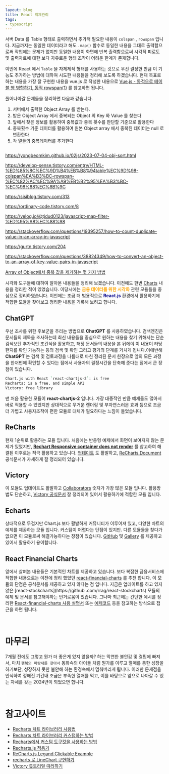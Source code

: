 ```yaml
---
layout: blog
title: React 객체관리
tags:
- typescript
---
```


서버 Data 를 Table 형태로 출력하면서 추가적 필요한 내용이 `colspan` , `rowspan` 입니다. 지금까지는 동일한 데이터라고 해도 `.map()` 함수로 동일한 내용을 그대로 출력함으로써 작업에는 문제가 없지만 동일한 내용이 화면에 반복 출력함으로써 시각적 피로도 및 출력자료에 대한 보다 자유로운 형태 조작이 어려운 한계가 존재합니다.

이번에 React 에서 `Table` 을 자체제작 형태를 사용하는 것으로 우선 결정한 만큼 이 기능도 추가하는 방법에 대하여 시도한 내용들을 정리해 보도록 하겠습니다. 현재 목표로 하는 내용을 가장 잘 구현한 내용을 vue.js 로 작성한 내용으로 [Vue.js - 동적으로 테이블 행 병합하기, 동적 rowspan(1)](https://velog.io/@gyumin_2/Vue.js-%EB%8F%99%EC%A0%81%EC%9C%BC%EB%A1%9C-%ED%85%8C%EC%9D%B4%EB%B8%94-%ED%96%89-%EB%B3%91%ED%95%A9%ED%95%98%EA%B8%B0-%EB%8F%99%EC%A0%81-rowspan1) 를 참고하면 됩니다.

풀어나아갈 문제들을 정리하면 다음과 같습니다.
1. 서버에서 출력한 Object Array 를 받는다.
2. 받은 Object Array 에서 중복되는  Object 의 Key 와 Value 를 찾는다
3. 앞에서 찾은 정보를 활용하여 중복값과 중복 횟수를 판단할 기준으로 활용한다
4. 중복횟수 기준 데이터를 활용하여 원본 Object array 에서 중복된 데이터는 null 로 변환한다
5. 각 열들의 중복데이터를 추가한다

```

```

https://yongbeomkim.github.io/02js/2023-07-04-obj-sort.html

https://develop-sense.tistory.com/entry/HTML-%ED%85%8C%EC%9D%B4%EB%B8%94table%EC%9D%98-colspan%EA%B3%BC-rowspan-%EC%82%AC%EC%9A%A9%EB%B2%95%EA%B3%BC-%EC%98%88%EC%8B%9C

https://sisiblog.tistory.com/313

https://ordinary-code.tistory.com/8

https://velog.io/@tjdud0123/javascript-map-filter-%ED%95%A8%EC%88%98

https://stackoverflow.com/questions/19395257/how-to-count-duplicate-value-in-an-array-in-javascript

https://gurtn.tistory.com/204

https://stackoverflow.com/questions/38824349/how-to-convert-an-object-to-an-array-of-key-value-pairs-in-javascript

[Array of Object에서 중복 값을 제거하는 몇 가지 방법](https://velog.io/@llama/Array-of-Object%EC%97%90%EC%84%9C-%EC%A4%91%EB%B3%B5-%EA%B0%92%EC%9D%84-%EC%A0%9C%EA%B1%B0%ED%95%98%EB%8A%94-%EB%AA%87-%EA%B0%80%EC%A7%80-%EB%B0%A9%EB%B2%95)

시각화 도구들에 대하여 알아본 내용들을 정리해 보겠습니다. 이전에도 한번 [Charts](https://yongbeomkim.github.io/02js/2022-01-21-charts.html) 내용을 정리한 적이 있었습니다. 이당시에는 **<span style="color:orange">금융 데이터를 위한 시각화</span>** 관련 모듈들을 중심으로 정리하였습니다. 이번에는 조금 더 범용적으로  **<span style="color:darkblue">React.js</span>** 환경에서 활용하기에 적합한 모듈을 찾아보고 정리한 내용을 기록해 보려고 합니다.

## ChatGPT

우선 조사를 위한 후보군을 추리는 방법으로 **ChatGPT** 를 사용하였습니다. 검색엔진은 문서들의 제목을 조사하는데 최신 내용들을 중심으로 원하는 내용을 찾기 위해서는 단순 검색보단 추가적인 조건식을 활용하고, 해당 문서들의 내용을 본 뒤에야 이 내용이 타당한지를 확인 가능하는 등의 검색 및 확인 그리고 평가의 단계를 거치게 됩니다.이에반해 **ChatGPT** 는 검색 및 검토과정을 나름대로 마친 정리된 문서 한장으로 앞의 모든 과정을 한꺼번에 확인할 수 있다는 점에서 사용자의 결정시간을 단축해 준다는 점에서 큰 장점이 있습니다.

```bash
Chart.js with React `react-chartjs-2`: is free
Recharts: is a free, and simple API
Victory: free library
```

맨 처음 활용한 모듈이 **<span>react-chartjs-2</span>** 입니다. 가장 대중적인 만큼 예제들도 많아서 바로 적용할 수 있었지만 상대적으로 무거운 랜더링 및 부자연스러운 효과 등으로 조금더 가볍고 사용자조작이 편한 모듈로 대체가 필요하다는 느낌이 들었습니다.

## **ReCharts**
현재 1순위로 활용하는 모듈 입니다. 처음에는 반응형 예제에서 화면이 보여지지 않는 문제가 있었지만, **[Rechart Responsive container does not render](https://stackoverflow.com/questions/47614196/rechart-responsive-container-does-not-render)** 를 참고하여 해결된 이후로는 적극 활용하고 있습니다. [업데이트](https://www.npmjs.com/package/recharts) 도 활발하고, [ReCharts Document](https://recharts.org/en-US/) 공식문서가 자세하게 잘 정리되어 있습니다.

## **Victory**
이 모듈도 업데이트도 활발하고 [Collaborators](https://www.npmjs.com/package/victory) 숫자가 가장 많은 모듈 입니다. 활용방법도 단순하고, [Victory 공식문서](https://formidable.com/open-source/victory/gallery) 잘 정리되어 있어서 활용하기에 적합한 모듈 입니다.

## **Echarts**
상대적으로 무겁지만 Chart.js 보다 활발하게 커뮤니티가 이루어져 있고, 다양한 차트의 예제를 제공하는 모듈 입니다. 커스텀이 어렵다는 단점이 있지만. 다른 모듈들을 찾다가 없으면 이 모듈로써 해결가능하다는 장점이 있습니다. [GitHub](https://github.com/apache/echarts) 및 [Gallery](https://echarts.apache.org/examples/en/index.html#chart-type-radar) 를 제공하고 있어서 활용하기 용이합니다.

## **<span style="color:var(--accent);">React Financial Charts</span>**
앞에서 살펴본 내용들은 기본적인 차트를 제공하고 있습니다. 보다 복잡한 금융서비스에 적합한 내용으로는 이전에 정리 했었던 [react-financial-charts](https://github.com/react-financial/react-financial-charts) 를 추천 합니다. 이 모듈의 단점은 공식문서를 제공하고 있지 않다는 점 입니다. 지금은 업데이트를 하고 있지 않은 [react-stockcharts](https://github .com/rrag/react-stockcharts) 모듈의 예제 및 문서를 참고해야하는 번거로움이 있습니다. 그나마 최근에는 간단한 예시를 정리한 [React-financial-charts 사용 설명서](https://velog.io/@turtlemana/React-financial-charts-%EC%82%AC%EC%9A%A9-%EC%84%A4%EB%AA%85%EC%84%9C) 또는 [예제코드]([codesandbox.io/s/c88wz](https://codesandbox.io/p/sandbox/react-financial-charts-demo-c88wz?file=%2Findex.js)) 등을 참고하는 방식으로 접근을 하면 됩니다.

<br/>

# 마무리
7개월 전에도 그렇고 뭔가 더 좋은게 있지 않을까? 하는 막연한 불안감 및 결핍에 빠져서, 마치 `행복의 파랑새를 찾아서` 동화속의 아이들 처럼 뭔가를 이루고 열매를 통한 성장을 하기보단, 성장하지 못한 불안해 하는 환경속에서 멈춰버리게 됩니다. 이러한 문제점을 인식하여 정해진 기간내 조금은 부족한 열매를 먹고, 이를 바탕으로 앞으로 나아갈 수 있는 자세를 갖는 2024년이 되었으면 합니다.

<br/>

# 참고사이트
- [Recharts 차트 라이브러리 사용법](https://velog.io/@eunjin/React-Recharts-%EC%B0%A8%ED%8A%B8-%EB%9D%BC%EC%9D%B4%EB%B8%8C%EB%9F%AC%EB%A6%AC-%EC%82%AC%EC%9A%A9%EB%B2%95)
- [Recharts 차트 라이브러리 커스텀하는 방법](https://velog.io/@eunjin/React-Recharts-%EC%B0%A8%ED%8A%B8-%EB%9D%BC%EC%9D%B4%EB%B8%8C%EB%9F%AC%EB%A6%AC-%EC%BB%A4%EC%8A%A4%ED%85%80%ED%95%98%EB%8A%94-%EB%B0%A9%EB%B2%95)
- [Recharts에서 커스텀 도구킷을 사용하는 방법](https://colinch4.github.io/2023-12-01/12-53-02-519052-recharts%EC%97%90%EC%84%9C-%EC%BB%A4%EC%8A%A4%ED%85%80-%EB%8F%84%EA%B5%AC%ED%82%B7%EC%9D%84-%EC%82%AC%EC%9A%A9%ED%95%98%EB%8A%94-%EB%B0%A9%EB%B2%95%EC%9D%80-%EB%AC%B4%EC%97%87%EC%9D%B8%EA%B0%80%EC%9A%94/)
- [Recharts.js 적용기](https://heeeming.tistory.com/entry/React-%EB%A6%AC%EC%95%A1%ED%8A%B8-%EC%B0%A8%ED%8A%B8-%EB%9D%BC%EC%9D%B4%EB%B8%8C%EB%9F%AC%EB%A6%AC-Rechartsjs-%EC%A0%81%EC%9A%A9%EA%B8%B0React-chart-library-Rechartsjs)
- [ReCharts.js Legand Clickable Example](https://codesandbox.io/p/sandbox/recharts-with-legend-toggle-dqlts?file=%2Fsrc%2FBarGraph.js)
- [recharts 로 LineChart 구현하기](https://velog.io/@yrats/recharts-%EB%A1%9C-LineChart-%EA%B5%AC%ED%98%84%ED%95%98%EA%B8%B0)
- [Victory 튜토리얼 따라하기](https://medium.com/official-podo/%EC%B0%A8%ED%8A%B8-%EB%9D%BC%EC%9D%B4%EB%B8%8C%EB%9F%AC%EB%A6%AC-victory-%ED%8A%9C%ED%86%A0%EB%A6%AC%EC%96%BC-%EB%94%B0%EB%9D%BC%ED%95%98%EA%B8%B0-f9332ae7c97a)